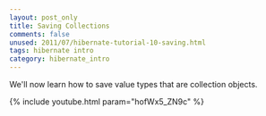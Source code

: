 ```yaml
---           
layout: post_only
title: Saving Collections
comments: false
unused: 2011/07/hibernate-tutorial-10-saving.html
tags: hibernate intro
category: hibernate_intro
---
```


We'll now learn how to save value types that are collection objects.

{% include youtube.html param="hofWx5_ZN9c" %}